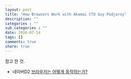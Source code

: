 ```yaml
---
layout: post
title: "How Browsers Work with Akamai CTO Guy Podjarny"
description: ""
categories : ""
sub_categories : ""
date: 2016-07-14
tags: []
comments: true
share: true
---
```


  

  

참고 한 것.

  * 네이버D2 [브라우저는 어떻게 동작하는가?](http://d2.naver.com/helloworld/59361)

  

